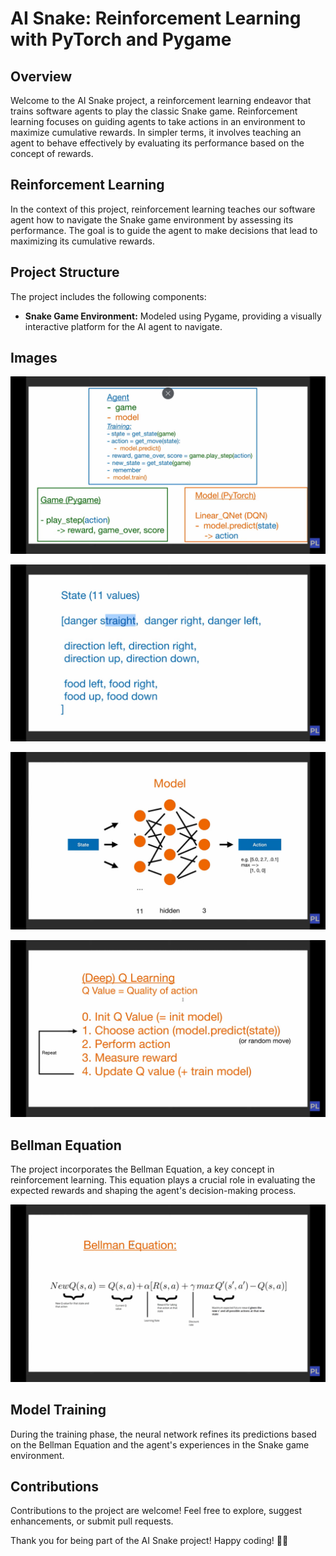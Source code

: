 # AI Snake: Reinforcement Learning with PyTorch and Pygame

## Overview

Welcome to the AI Snake project, a reinforcement learning endeavor that trains software agents to play the classic Snake game. Reinforcement learning focuses on guiding agents to take actions in an environment to maximize cumulative rewards. In simpler terms, it involves teaching an agent to behave effectively by evaluating its performance based on the concept of rewards.

## Reinforcement Learning

In the context of this project, reinforcement learning teaches our software agent how to navigate the Snake game environment by assessing its performance. The goal is to guide the agent to make decisions that lead to maximizing its cumulative rewards.


## Project Structure

The project includes the following components:

- **Snake Game Environment:** Modeled using Pygame, providing a visually interactive platform for the AI agent to navigate.



## Images

![Game Start](assets/image.png)

![Game In Progress 1](assets/image-1.png)

![Game In Progress 2](assets/image-2.png)

![Game Over](assets/image-3.png)

## Bellman Equation

The project incorporates the Bellman Equation, a key concept in reinforcement learning. This equation plays a crucial role in evaluating the expected rewards and shaping the agent's decision-making process.

![Bellman Equation](assets/image-4.png)

## Model Training

During the training phase, the neural network refines its predictions based on the Bellman Equation and the agent's experiences in the Snake game environment.



## Contributions

Contributions to the project are welcome! Feel free to explore, suggest enhancements, or submit pull requests.

Thank you for being part of the AI Snake project! Happy coding! 🐍🤖
